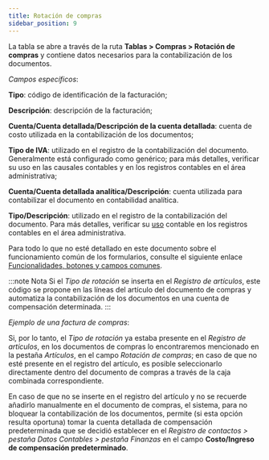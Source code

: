 ```yaml
---
title: Rotación de compras
sidebar_position: 9
---
```


La tabla se abre a través de la ruta **Tablas > Compras > Rotación de compras** y contiene datos necesarios para la contabilización de los documentos.

*Campos específicos*:

**Tipo**: código de identificación de la facturación;  

**Descripción**: descripción de la facturación;  

**Cuenta/Cuenta detallada/Descripción de la cuenta detallada**: cuenta de costo utilizada en la contabilización de los documentos;  

**Tipo de IVA**: utilizado en el registro de la contabilización del documento. Generalmente está configurado como genérico; para más detalles, verificar su uso en las causales contables y en los registros contables en el área administrativa;  

**Cuenta/Cuenta detallada analítica/Descripción**: cuenta utilizada para contabilizar el documento en contabilidad analítica.  

**Tipo/Descripción**: utilizado en el registro de la contabilización del documento. Para más detalles, verificar su [uso](/docs/configurations/tables/finance/ledger-records-templates/insert-ledger-records-templates) contable en los registros contables en el área administrativa.  

Para todo lo que no esté detallado en este documento sobre el funcionamiento común de los formularios, consulte el siguiente enlace [Funcionalidades, botones y campos comunes](/docs/guide/common).

:::note Nota
Si el *Tipo de rotación* se inserta en el *Registro de artículos*, este código se propone en las líneas del artículo del documento de compras y automatiza la contabilización de los documentos en una cuenta de compensación determinada.
:::

*Ejemplo de una factura de compras*:

Si, por lo tanto, el *Tipo de rotación* ya estaba presente en el *Registro de artículos*, en los documentos de compras lo encontraremos mencionado en la pestaña *Artículos*, en el campo *Rotación de compras*; en caso de que no esté presente en el registro del artículo, es posible seleccionarlo directamente dentro del documento de compras a través de la caja combinada correspondiente.

En caso de que no se inserte en el registro del artículo y no se recuerde añadirlo manualmente en el documento de compras, el sistema, para no bloquear la contabilización de los documentos, permite (si esta opción resulta oportuna) tomar la cuenta detallada de compensación predeterminada que se decidió establecer en el *Registro de contactos > pestaña Datos Contables > pestaña Finanzas* en el campo **Costo/Ingreso de compensación predeterminado**.
